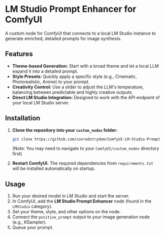 # LM Studio Prompt Enhancer for ComfyUI

A custom node for ComfyUI that connects to a local LM Studio instance to generate enriched, detailed prompts for image synthesis.

## Features

-   **Theme-based Generation:** Start with a broad theme and let a local LLM expand it into a detailed prompt.
-   **Style Presets:** Quickly apply a specific style (e.g., Cinematic, Photorealistic, Anime) to your prompt.
-   **Creativity Control:** Use a slider to adjust the LLM's temperature, balancing between predictable and highly creative outputs.
-   **Direct LM Studio Integration:** Designed to work with the API endpoint of your local LM Studio server.

## Installation

1.  **Clone the repository into your `custom_nodes` folder:**
    ```bash
    git clone https://github.com/conradstrydom/ComfyUI-LM-Studio-Prompt-Enhancer.git
    ```
    (Note: You may need to navigate to your `ComfyUI/custom_nodes` directory first)

2.  **Restart ComfyUI.**
    The required dependencies from `requirements.txt` will be installed automatically on startup.

## Usage

1.  Run your desired model in LM Studio and start the server.
2.  In ComfyUI, add the **LM Studio Prompt Enhancer** node (found in the `LMStudio` category).
3.  Set your theme, style, and other options on the node.
4.  Connect the `positive_prompt` output to your image generation node (e.g., KSampler).
5.  Queue your prompt.
